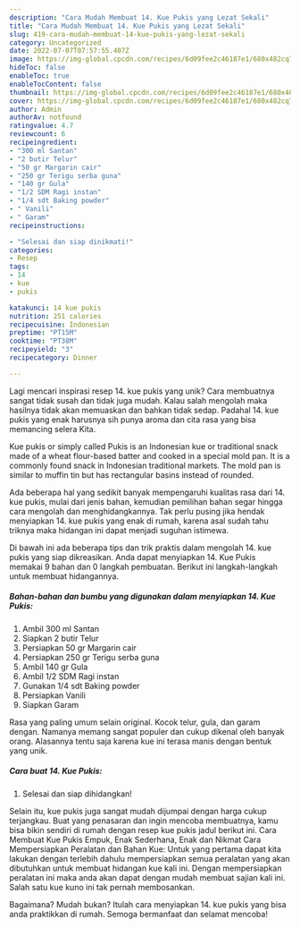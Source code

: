 ```yaml
---
description: "Cara Mudah Membuat 14. Kue Pukis yang Lezat Sekali"
title: "Cara Mudah Membuat 14. Kue Pukis yang Lezat Sekali"
slug: 419-cara-mudah-membuat-14-kue-pukis-yang-lezat-sekali
category: Uncategorized
date: 2022-07-07T07:57:55.407Z
image: https://img-global.cpcdn.com/recipes/6d09fee2c46187e1/680x482cq70/14-kue-pukis-foto-resep-utama.jpg
hideToc: false
enableToc: true
enableTocContent: false
thumbnail: https://img-global.cpcdn.com/recipes/6d09fee2c46187e1/680x482cq70/14-kue-pukis-foto-resep-utama.jpg
cover: https://img-global.cpcdn.com/recipes/6d09fee2c46187e1/680x482cq70/14-kue-pukis-foto-resep-utama.jpg
author: Admin
authorAv: notfound
ratingvalue: 4.7
reviewcount: 6
recipeingredient:
- "300 ml Santan"
- "2 butir Telur"
- "50 gr Margarin cair"
- "250 gr Terigu serba guna"
- "140 gr Gula"
- "1/2 SDM Ragi instan"
- "1/4 sdt Baking powder"
- " Vanili"
- " Garam"
recipeinstructions:

- "Selesai dan siap dinikmati!"
categories:
- Resep
tags:
- 14
- kue
- pukis

katakunci: 14 kue pukis 
nutrition: 251 calories
recipecuisine: Indonesian
preptime: "PT15M"
cooktime: "PT38M"
recipeyield: "3"
recipecategory: Dinner

---
```





Lagi mencari inspirasi resep 14. kue pukis yang unik? Cara membuatnya sangat tidak susah dan tidak juga mudah. Kalau salah mengolah maka hasilnya tidak akan memuaskan dan bahkan tidak sedap. Padahal 14. kue pukis yang enak harusnya sih punya aroma dan cita rasa yang bisa memancing selera Kita.





Kue pukis or simply called Pukis is an Indonesian kue or traditional snack made of a wheat flour-based batter and cooked in a special mold pan. It is a commonly found snack in Indonesian traditional markets. The mold pan is similar to muffin tin but has rectangular basins instead of rounded.

Ada beberapa hal yang sedikit banyak mempengaruhi kualitas rasa dari 14. kue pukis, mulai dari jenis bahan, kemudian pemilihan bahan segar hingga cara mengolah dan menghidangkannya. Tak perlu pusing jika hendak menyiapkan 14. kue pukis yang enak di rumah, karena asal sudah tahu triknya maka hidangan ini dapat menjadi suguhan istimewa.






Di bawah ini ada beberapa tips dan trik praktis dalam mengolah 14. kue pukis yang siap dikreasikan. Anda dapat menyiapkan 14. Kue Pukis memakai 9 bahan dan 0 langkah pembuatan. Berikut ini langkah-langkah untuk membuat hidangannya.

<!--inarticleads1-->

##### Bahan-bahan dan bumbu yang digunakan dalam menyiapkan 14. Kue Pukis:

1. Ambil 300 ml Santan
1. Siapkan 2 butir Telur
1. Persiapkan 50 gr Margarin cair
1. Persiapkan 250 gr Terigu serba guna
1. Ambil 140 gr Gula
1. Ambil 1/2 SDM Ragi instan
1. Gunakan 1/4 sdt Baking powder
1. Persiapkan  Vanili
1. Siapkan  Garam


Rasa yang paling umum selain original. Kocok telur, gula, dan garam dengan. Namanya memang sangat populer dan cukup dikenal oleh banyak orang. Alasannya tentu saja karena kue ini terasa manis dengan bentuk yang unik. 

<!--inarticleads2-->

##### Cara buat 14. Kue Pukis:


1. Selesai dan siap dihidangkan!

Selain itu, kue pukis juga sangat mudah dijumpai dengan harga cukup terjangkau. Buat yang penasaran dan ingin mencoba membuatnya, kamu bisa bikin sendiri di rumah dengan resep kue pukis jadul berikut ini. Cara Membuat Kue Pukis Empuk, Enak Sederhana, Enak dan Nikmat Cara Mempersiapkan Peralatan dan Bahan Kue: Untuk yang pertama dapat kita lakukan dengan terlebih dahulu mempersiapkan semua peralatan yang akan dibutuhkan untuk membuat hidangan kue kali ini. Dengan mempersiapkan peralatan ini maka anda akan dapat dengan mudah membuat sajian kali ini. Salah satu kue kuno ini tak pernah membosankan. 

Bagaimana? Mudah bukan? Itulah cara menyiapkan 14. kue pukis yang bisa anda praktikkan di rumah. Semoga bermanfaat dan selamat mencoba!
